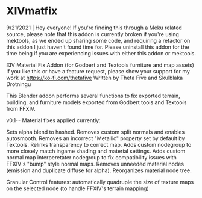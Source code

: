 # XIVmatfix

9/21/2021 | Hey everyone! If you're finding this through a Meku related source, please note that this addon is currently broken if you're using mektools, as we ended up sharing some code, and requiring a refactor on this addon I just haven't found time for. Please uninstall this addon for the time being if you are experiencing issues with either this addon or mektools.

XIV Material Fix Addon (for Godbert and Textools furniture and map assets)
If you like this or have a feature request, please show your support for my work at https://ko-fi.com/thetafive
Written by Theta Five and Skulblaka Drotningu

This Blender addon performs several functions to fix exported terrain, building, and furniture models exported from Godbert tools and Textools from FFXIV. 

v0.1--
Material fixes applied currently:

Sets alpha blend to hashed.
Removes custom split normals and enables autosmooth.
Removes an incorrect "Metallic" property set by default by Textools.
Relinks transparency to correct map.
Adds custom nodegroup to more closely match ingame shading and material settings.
Adds custom normal map interperetater nodegroup to fix compatibility issues with FFXIV's "bump" style normal maps.
Removes unneeded material nodes (emission and duplicate diffuse for alpha).
Reorganizes material node tree.

Granular Control features:
automatically quadruple the size of texture maps on the selected node (to handle FFXIV's terrain mapping)
